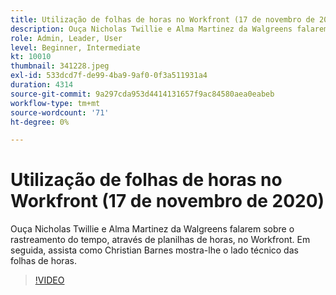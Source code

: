 ```yaml
---
title: Utilização de folhas de horas no Workfront (17 de novembro de 2020)
description: Ouça Nicholas Twillie e Alma Martinez da Walgreens falarem sobre o rastreamento do tempo, através de planilhas de horas, no Workfront. Em seguida, assista como Christian Barnes mostra você... (As descrições devem ter entre 60 e 160 caracteres)
role: Admin, Leader, User
level: Beginner, Intermediate
kt: 10010
thumbnail: 341228.jpeg
exl-id: 533dcd7f-de99-4ba9-9af0-0f3a511931a4
duration: 4314
source-git-commit: 9a297cda953d4414131657f9ac84580aea0eabeb
workflow-type: tm+mt
source-wordcount: '71'
ht-degree: 0%

---
```


# Utilização de folhas de horas no Workfront (17 de novembro de 2020)

Ouça Nicholas Twillie e Alma Martinez da Walgreens falarem sobre o rastreamento do tempo, através de planilhas de horas, no Workfront. Em seguida, assista como Christian Barnes mostra-lhe o lado técnico das folhas de horas.

>[!VIDEO](https://video.tv.adobe.com/v/3457336/?quality=12&learn=on&captions=por_br)
